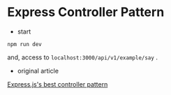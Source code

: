 # Express Controller Pattern

- start

```
npm run dev
```

and, access to `localhost:3000/api/v1/example/say` .

- original article

[Express.js's best controller pattern](https://medium.com/@juampi92/express-js-best-controller-pattern-ee5bc92cc40)